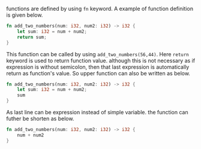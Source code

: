 functions are defined by using `fn` keyword. A example of function definition is given below.
```rust
fn add_two_numbers(num: i32, num2: i32) -> i32 {
    let sum: i32 = num + num2;
    return sum;
}
```

This function can be called by using `add_two_numbers(56,44)`. Here `return` keyword is used to return function value. although this is not necessary as if expression is without semicolon, then that last expression is automatically return as function's value. So upper function can also be written as below.

```rust
fn add_two_numbers(num: i32, num2: i32) -> i32 {
    let sum: i32 = num + num2;
    sum
}
```

As last line can be expression instead of simple variable. the function can futher be shorten as below.
```rust
fn add_two_numbers(num: i32, num2: i32) -> i32 {
    num + num2
}
```
